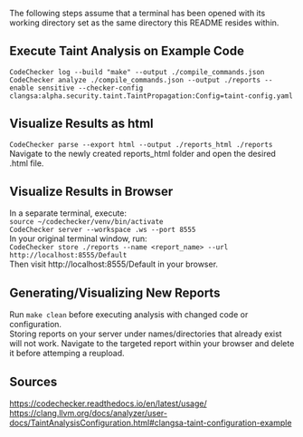 The following steps assume that a terminal has been opened with its working directory set as the same directory this README resides within.

## Execute Taint Analysis on Example Code
`CodeChecker log --build "make" --output ./compile_commands.json`<br />
`CodeChecker analyze ./compile_commands.json --output ./reports --enable sensitive --checker-config clangsa:alpha.security.taint.TaintPropagation:Config=taint-config.yaml`<br />

## Visualize Results as html
`CodeChecker parse --export html --output ./reports_html ./reports`<br />
Navigate to the newly created reports_html folder and open the desired .html file.<br />

## Visualize Results in Browser
In a separate terminal, execute:<br />
`source ~/codechecker/venv/bin/activate`<br />
`CodeChecker server --workspace .ws --port 8555`<br />
In your original terminal window, run:<br />
`CodeChecker store ./reports --name <report_name> --url http://localhost:8555/Default`<br />
Then visit http://localhost:8555/Default in your browser.<br />

## Generating/Visualizing New Reports
Run `make clean` before executing analysis with changed code or configuration.<br />
Storing reports on your server under names/directories that already exist will not work. Navigate to the targeted report within your browser and delete it before attemping a reupload. <br />


## Sources
https://codechecker.readthedocs.io/en/latest/usage/  <br />
https://clang.llvm.org/docs/analyzer/user-docs/TaintAnalysisConfiguration.html#clangsa-taint-configuration-example
